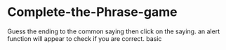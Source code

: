 # Complete-the-Phrase-game
Guess the ending to the common saying then click on the saying. an alert function will appear to check if you are correct. basic 
